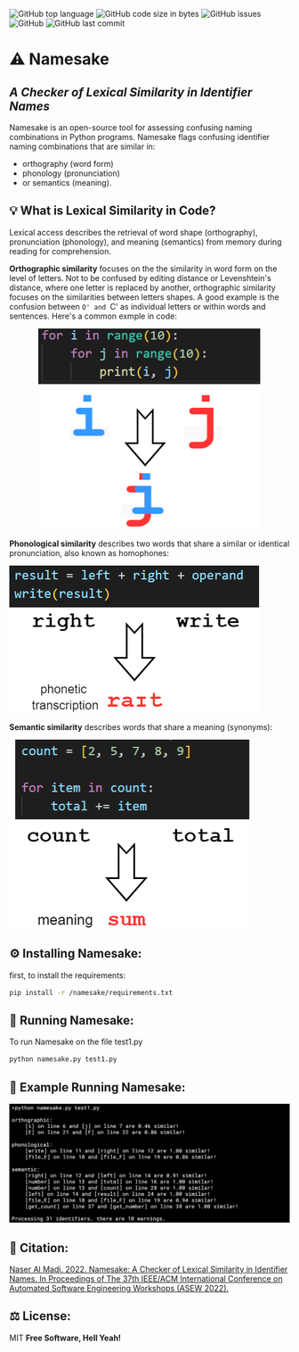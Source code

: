 ![GitHub top language](https://img.shields.io/github/languages/top/nalmadi/Namesake?style=for-the-badge)
![GitHub code size in bytes](https://img.shields.io/github/languages/code-size/nalmadi/Namesake?style=for-the-badge)
![GitHub issues](https://img.shields.io/github/issues-raw/nalmadi/Namesake?style=for-the-badge)
![GitHub](https://img.shields.io/github/license/nalmadi/Namesake?style=for-the-badge)
![GitHub last commit](https://img.shields.io/github/last-commit/nalmadi/Namesake?style=for-the-badge)

# ⚠️ Namesake
## _A Checker of Lexical Similarity in Identifier Names_


Namesake is an open-source tool for assessing confusing naming combinations in Python programs.
Namesake flags confusing identifier naming combinations that are similar in:
* orthography (word form)
* phonology (pronunciation)
* or semantics (meaning).

## 💡 What is Lexical Similarity in Code?
Lexical access describes the retrieval of word shape (orthography), pronunciation (phonology), and meaning (semantics) from memory during reading for comprehension. 


**Orthographic similarity** focuses on the the similarity in word form on the level of letters. Not to be confused by editing distance or Levenshtein's distance, where one letter is replaced by another, orthographic similarity focuses on the similarities between letters shapes.  A good example is the confusion between `O' and `C' as individual letters or within words and sentences. Here's a common exmple in code:


<p align="center">
  <img width="400" height="360" src="/documentation/imgs/ortho_example.drawio.png">
</p>


**Phonological similarity** describes two words that share a similar or identical pronunciation, also known as homophones:


![Orthographic similarity](/documentation/imgs/real_phono.drawio.png)


**Semantic similarity** describes words that share a meaning (synonyms):


![Semantic similarity](/documentation/imgs/semantic.drawio.png)




## ⚙️ Installing Namesake:
first, to install the requirements:

```sh
pip install -r /namesake/requirements.txt
```

## 🚀 Running Namesake:
To run Namesake on the file test1.py

```sh
python namesake.py test1.py
```

## 👀 Example Running Namesake:
![Namesake Example](/documentation/imgs/demo-Namesake.png)

## 📝 Citation:
[Naser Al Madi. 2022. Namesake: A Checker of Lexical Similarity in Identifier
Names. In Proceedings of The 37th IEEE/ACM International Conference on
Automated Software Engineering Workshops (ASEW 2022).](https://www.researchgate.net/publication/362932462_How_Readable_is_Model-generated_Code_Examining_Readability_and_Visual_Inspection_of_GitHub_Copilot)


## ⚖️ License:

MIT **Free Software, Hell Yeah!**
